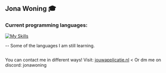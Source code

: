 ## Jona Woning 🎓

### Current programming languages:

[![My Skills](https://skillicons.dev/icons?i=js,html,css,java,php,python,laravel,c#)](https://skillicons.dev)

-- Some of the languages I am still learning.

##
You can contact me in different ways!
Visit: [jouwapplicatie.nl](https://jouwapplicatie.nl) <
Or dm me on discord: jonawoning


